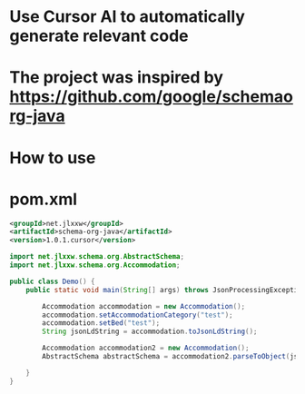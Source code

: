 # Use Cursor AI to automatically generate relevant code
# The project was inspired by https://github.com/google/schemaorg-java

# How to use

# pom.xml
```xml
<groupId>net.jlxxw</groupId>
<artifactId>schema-org-java</artifactId>
<version>1.0.1.cursor</version>
```

```java
import net.jlxxw.schema.org.AbstractSchema;
import net.jlxxw.schema.org.Accommodation;

public class Demo() {
    public static void main(String[] args) throws JsonProcessingException {

        Accommodation accommodation = new Accommodation();
        accommodation.setAccommodationCategory("test");
        accommodation.setBed("test");
        String jsonLdString = accommodation.toJsonLdString();

        Accommodation accommodation2 = new Accommodation();
        AbstractSchema abstractSchema = accommodation2.parseToObject(jsonLdString);

    }
}

```


